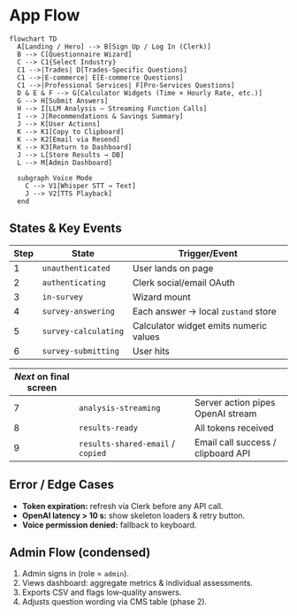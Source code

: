 # App Flow

```mermaid
flowchart TD
  A[Landing / Hero] --> B[Sign Up / Log In (Clerk)]
  B --> C[Questionnaire Wizard]
  C --> C1{Select Industry}
  C1 -->|Trades| D[Trades‑Specific Questions]
  C1 -->|E‑commerce| E[E‑commerce Questions]
  C1 -->|Professional Services| F[Pro‑Services Questions]
  D & E & F --> G[Calculator Widgets (Time × Hourly Rate, etc.)]
  G --> H[Submit Answers]
  H --> I[LLM Analysis — Streaming Function Calls]
  I --> J[Recommendations & Savings Summary]
  J --> K[User Actions]
  K --> K1[Copy to Clipboard]
  K --> K2[Email via Resend]
  K --> K3[Return to Dashboard]
  J --> L[Store Results → DB]
  L --> M[Admin Dashboard]

  subgraph Voice Mode
    C --> V1[Whisper STT → Text]
    J --> V2[TTS Playback]
  end
```

## States & Key Events

| Step | State                | Trigger/Event                          |
| ---- | -------------------- | -------------------------------------- |
| 1    | `unauthenticated`    | User lands on page                     |
| 2    | `authenticating`     | Clerk social/email OAuth               |
| 3    | `in‑survey`          | Wizard mount                           |
| 4    | `survey‑answering`   | Each answer → local `zustand` store    |
| 5    | `survey‑calculating` | Calculator widget emits numeric values |
| 6    | `survey‑submitting`  | User hits                              |

| *Next* on final screen |                                   |                                    |
| ---------------------- | --------------------------------- | ---------------------------------- |
| 7                      | `analysis‑streaming`              | Server action pipes OpenAI stream  |
| 8                      | `results‑ready`                   | All tokens received                |
| 9                      | `results‑shared‑email` / `copied` | Email call success / clipboard API |

## Error / Edge Cases

* **Token expiration:** refresh via Clerk before any API call.
* **OpenAI latency > 10 s:** show skeleton loaders & retry button.
* **Voice permission denied:** fallback to keyboard.

## Admin Flow (condensed)

1. Admin signs in (role = `admin`).
2. Views dashboard: aggregate metrics & individual assessments.
3. Exports CSV and flags low‑quality answers.
4. Adjusts question wording via CMS table (phase 2).
